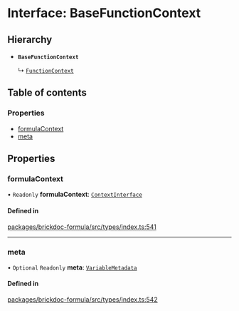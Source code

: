 # Interface: BaseFunctionContext

## Hierarchy

- **`BaseFunctionContext`**

  ↳ [`FunctionContext`](FunctionContext.md)

## Table of contents

### Properties

- [formulaContext](BaseFunctionContext.md#formulacontext)
- [meta](BaseFunctionContext.md#meta)

## Properties

### <a id="formulacontext" name="formulacontext"></a> formulaContext

• `Readonly` **formulaContext**: [`ContextInterface`](ContextInterface.md)

#### Defined in

[packages/brickdoc-formula/src/types/index.ts:541](https://github.com/mashcard/mashcard/blob/main/packages/brickdoc-formula/src/types/index.ts#L541)

---

### <a id="meta" name="meta"></a> meta

• `Optional` `Readonly` **meta**: [`VariableMetadata`](VariableMetadata.md)

#### Defined in

[packages/brickdoc-formula/src/types/index.ts:542](https://github.com/mashcard/mashcard/blob/main/packages/brickdoc-formula/src/types/index.ts#L542)
